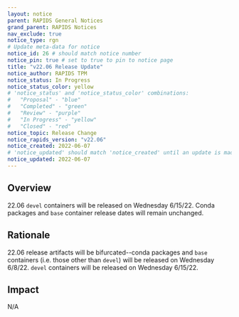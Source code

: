 ```yaml
---
layout: notice
parent: RAPIDS General Notices
grand_parent: RAPIDS Notices
nav_exclude: true
notice_type: rgn
# Update meta-data for notice
notice_id: 26 # should match notice number
notice_pin: true # set to true to pin to notice page
title: "v22.06 Release Update"
notice_author: RAPIDS TPM
notice_status: In Progress
notice_status_color: yellow
# 'notice_status' and 'notice_status_color' combinations:
#   "Proposal" - "blue"
#   "Completed" - "green"
#   "Review" - "purple"
#   "In Progress" - "yellow"
#   "Closed" - "red"
notice_topic: Release Change
notice_rapids_version: "v22.06"
notice_created: 2022-06-07
# 'notice_updated' should match 'notice_created' until an update is made
notice_updated: 2022-06-07
---
```


## Overview

22.06 `devel` containers will be released on Wednesday 6/15/22. Conda packages and `base` container release dates will remain unchanged.

## Rationale

22.06 release artifacts will be bifurcated--conda packages and `base` containers (i.e. those other than `devel`) will be released on Wednesday 6/8/22. `devel` containers will be released on Wednesday 6/15/22.

## Impact

N/A

